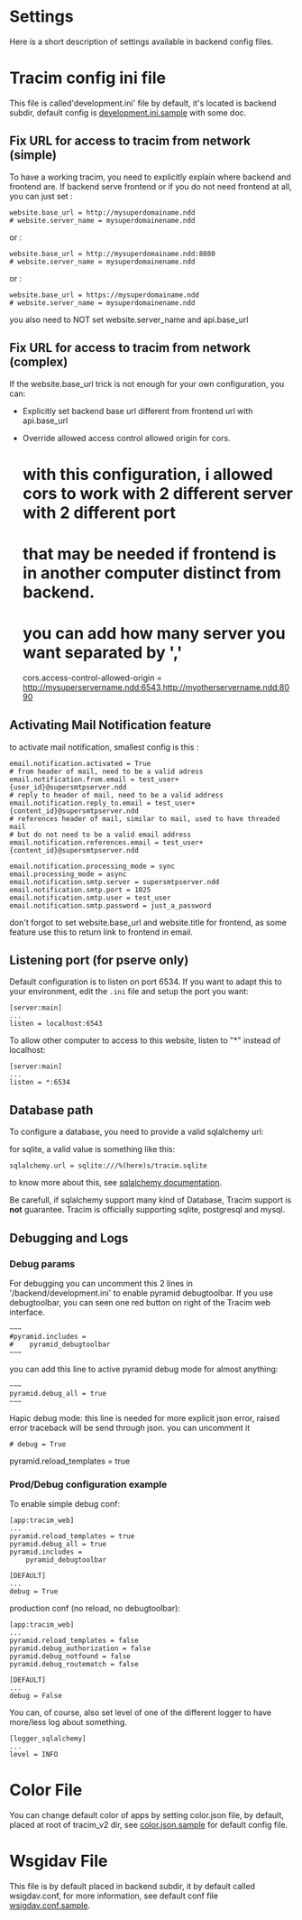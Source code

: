 # Settings #

Here is a short description of settings available in backend config files.

# Tracim config ini file #

This file is called'development.ini' file by default, it's located is backend
subdir, default config is [development.ini.sample](../development.ini.sample) with some doc.

## Fix URL for access to tracim from network (simple) ##

To have a working tracim, you need to explicitly explain where backend and frontend are.
If backend serve frontend or if you do not need frontend at all, you can just set :

    website.base_url = http://mysuperdomainame.ndd
    # website.server_name = mysuperdomainename.ndd

or :

    website.base_url = http://mysuperdomainame.ndd:8080
    # website.server_name = mysuperdomainename.ndd

or :

    website.base_url = https://mysuperdomainame.ndd
    # website.server_name = mysuperdomainename.ndd

you also need to NOT set website.server_name and api.base_url

## Fix URL for access to tracim from network (complex) ##

If the website.base_url trick is not enough for your own configuration, you can:
- Explicitly set backend base url different from frontend url with api.base_url
- Override allowed access control allowed origin for cors.


     # with this configuration, i allowed cors to work with 2 different server with 2 different port
     # that may be needed if frontend is in another computer distinct from backend.
     # you can add how many server you want separated by ','
     cors.access-control-allowed-origin = http://mysuperservername.ndd:6543,http://myotherservername.ndd:8090

## Activating Mail Notification feature ##

to activate mail notification, smallest config is this :

    email.notification.activated = True
    # from header of mail, need to be a valid adress
    email.notification.from.email = test_user+{user_id}@supersmtpserver.ndd
    # reply to header of mail, need to be a valid address
    email.notification.reply_to.email = test_user+{content_id}@supersmtpserver.ndd
    # references header of mail, similar to mail, used to have threaded mail
    # but do not need to be a valid email address
    email.notification.references.email = test_user+{content_id}@supersmtpserver.ndd

    email.notification.processing_mode = sync
    email.processing_mode = async
    email.notification.smtp.server = supersmtpserver.ndd
    email.notification.smtp.port = 1025
    email.notification.smtp.user = test_user
    email.notification.smtp.password = just_a_password

don't forgot to set website.base_url and website.title for frontend, as some feature use this to return
link to frontend in email.

## Listening port (for pserve only) ##

Default configuration is to listen on port 6534.
If you want to adapt this to your environment, edit the `.ini` file and setup the port you want:

    [server:main]
    ...
    listen = localhost:6543

To allow other computer to access to this website, listen to "*" instead of localhost:

    [server:main]
    ...
    listen = *:6534

## Database path ##

To configure a database, you need to provide a valid sqlalchemy url:

for sqlite, a valid value is something like this:

    sqlalchemy.url = sqlite:///%(here)s/tracim.sqlite

to know more about this, see [sqlalchemy documentation](http://docs.sqlalchemy.org/en/latest/core/engines.html).

Be carefull, if sqlalchemy support many kind of Database, Tracim support is **not** guarantee.
Tracim is officially supporting sqlite, postgresql and mysql.

## Debugging and Logs ##
### Debug params ###


For debugging you can uncomment this 2 lines in '/backend/development.ini' to
enable pyramid debugtoolbar.
If you use debugtoolbar, you can seen one red button on right of the Tracim web interface.

    ~~~
    #pyramid.includes =
    #    pyramid_debugtoolbar
    ~~~

you can add this line to active pyramid debug mode for almost anything:

    ~~~
    pyramid.debug_all = true
    ~~~


Hapic debug mode: this line is needed for more explicit json error,
raised error traceback will be send through json. you can uncomment it

   ~~~
   # debug = True
   ~~~

pyramid.reload_templates = true

### Prod/Debug configuration example ###


To enable simple debug conf:

    [app:tracim_web]
    ...
    pyramid.reload_templates = true
    pyramid.debug_all = true
    pyramid.includes =
        pyramid_debugtoolbar

    [DEFAULT]
    ...
    debug = True


production conf (no reload, no debugtoolbar):

    [app:tracim_web]
    ...
    pyramid.reload_templates = false
    pyramid.debug_authorization = false
    pyramid.debug_notfound = false
    pyramid.debug_routematch = false

    [DEFAULT]
    ...
    debug = False

You can, of course, also set level of one of the different logger
to have more/less log about something.

    [logger_sqlalchemy]
    ...
    level = INFO

# Color File #

You can change default color of apps by setting color.json file, by default,
placed at root of tracim_v2 dir, see [color.json.sample](../../color.json.sample)
for default config file.

# Wsgidav File

This file is by default placed in backend subdir,
it by default called wsigdav.conf, for more information, see default
conf file [wsigdav.conf.sample](../wsgidav.conf.sample).
